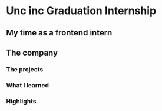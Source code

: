 # Unc inc Graduation Internship
## My time as a frontend intern
## The company

### The projects

### What I learned

### Highlights

